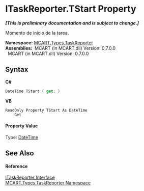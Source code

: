 # ITaskReporter.TStart Property 
 _**\[This is preliminary documentation and is subject to change.\]**_

Momento de inicio de la tarea,

**Namespace:**&nbsp;<a href="256f3901-18cb-eeca-835c-7de778822db3">MCART.Types.TaskReporter</a><br />**Assemblies:**&nbsp;&nbsp;MCART (in MCART.dll) Version: 0.7.0.0<br />&nbsp;&nbsp;MCART (in MCART.dll) Version: 0.7.0.0<br />

## Syntax

**C#**<br />
``` C#
DateTime TStart { get; }
```

**VB**<br />
``` VB
ReadOnly Property TStart As DateTime
	Get
```


#### Property Value
Type: <a href="http://msdn2.microsoft.com/es-es/library/03ybds8y" target="_blank">DateTime</a>

## See Also


#### Reference
<a href="33635590-5f82-4893-14af-1a5de20591b5">ITaskReporter Interface</a><br /><a href="256f3901-18cb-eeca-835c-7de778822db3">MCART.Types.TaskReporter Namespace</a><br />
